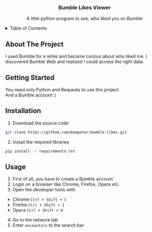 <!-- PROJECT LOGO -->
<h3 align="center">Bumble Likes Viewer</h3>

  <p align="center">
    A little python program to see, who liked you on Bumble
  </p>
</div>



<!-- TABLE OF CONTENTS -->
<details>
  <summary>Table of Contents</summary>
  <ol>
    <li>
      <a href="#about-the-project">About The Project</a>
    </li>
    <li>
      <a href="#getting-started">Getting Started</a>
    </li>
    <li><a href="#usage">Usage</a></li>
  </ol>
</details>



<!-- ABOUT THE PROJECT -->
## About The Project

I used Bumble for a while and became curious about who liked me. I discovered Bumble Web and realized I could access the right data.


<!-- GETTING STARTED -->
## Getting Started

You need only Python and Requests to use this project<br>
And a Bumble account :)

## Installation 
1. Download the source code
```sh
git clone https://github.com/Kempeter/bumble-likes.git
```
2. Install the required libraries
```sh
pip install -r requirements.txt
```



<!-- USAGE EXAMPLES -->
## Usage
1.  First of all, you have to create a Bumble account
2.  Login on a browser like Chrome, Firefox, Opera etc.
3.  Open the developer tools with
  * Chrome ```Ctrl + Shift + C```
  * Firefox ```Ctrl + Shift + I```
  * Opera ```Ctrl + Shift + H```
4. Go to the network tab
5. Enter ```encounters``` to the search bar

